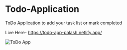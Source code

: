 # Todo-Application
ToDo Application to add your task list or mark completed

Live Here- https://todo-app-palash.netlify.app/


![ToDo App](https://user-images.githubusercontent.com/31548338/173227040-8cf0c401-1351-4518-9d39-7bff3ab3d08a.png)

